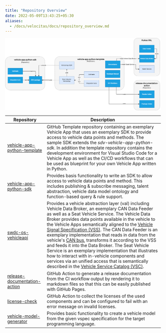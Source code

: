 ```yaml
---
title: "Repository Overview"
date: 2022-05-09T13:43:25+05:30
aliases:
  - /docs/velocitas/docs/repository_overview.md
---
```


<img src="project-overview.png" >

| Repository                                                                                             | Description                                                                                                                                                                                                                                                                                                                                                                                                                                                                                                                                                                                                                                                                                                                                                                                                                                                        |
| ------------------------------------------------------------------------------------------------------ | ------------------------------------------------------------------------------------------------------------------------------------------------------------------------------------------------------------------------------------------------------------------------------------------------------------------------------------------------------------------------------------------------------------------------------------------------------------------------------------------------------------------------------------------------------------------------------------------------------------------------------------------------------------------------------------------------------------------------------------------------------------------------------------------------------------------------------------------------------------------ |
| [vehicle-app-python-template](https://github.com/eclipse-velocitas/vehicle-app-python-template)   | GitHub Template repository containing an exemplary Vehicle App that uses an exemplary SDK to provide access to vehicle data points and methods. The sample SDK extends the _sdv-vehicle-app-python-sdk_. In addition the template repository contains the development environment for Visual Studio Code for a Vehicle App as well as the CI/CD workflows that can be used as blueprint for your own Vehicle App written in Python.                                                                                                                                                                                                                                                                                                                                                                                                                                  |
| [vehicle-app-python-sdk](https://github.com/eclipse-velocitas/vehicle-app-python-sdk)             | Provides basis functionality to write an SDK to allow access to vehicle data points and method. This includes publishing & subscribe messaging, talent abstraction, vehicle data model ontology and function-based query & rule support.                                                                                                                                                                                                                                                                                                                                                                                                                                                                                                                                                                                                                            |
| [swdc-os-vehicleapi](https://github.com/eclipse/kuksa.val)                     | Provides a vehicle abstraction layer (val) including Vehicle Data Broker, an exemplary CAN Data Feeder as well as a Seat Vehicle Service. The Vehicle Data Broker provides data points available in the vehicle to the Vehicle Apps semantically aligned to the [Vehicle Signal Specification (VSS)](https://covesa.github.io/vehicle_signal_specification/). The CAN Data Feeder is an exemplary implementation that reads in data from the vehicle's [CAN bus](https://en.wikipedia.org/wiki/CAN_bus), transforms it according to the VSS and feeds it into the Data Broker. The Seat Vehicle Service is an exemplary implementation that illustrates how to interact with in-vehicle components and services via an unified access that is semantically described in the [Vehicle Service Catalog (VSC)](https://github.com/COVESA/vehicle_service_catalog). |
| [release-documentation-action](https://github.com/eclipse-velocitas/release-documentation-action) | GitHub Action to generate a release documentation from the CI workflow output by rendering it to markdown files so that this can be easily published with GitHub Pages.                                                                                                                                                                                                                                                                                                                                                                                                                                                                                                                                                                                                                                                                                            |
| [license-check](https://github.com/eclipse-velocitas/license-check)                               | GitHub Action to collect the licenses of the used components and can be configured to fail with an error message on invalid licenses.                                                                                                                                                                                                                                                                                                                                                                                                                                                                                                                                                                                                                                                                                                                              |
| [vehicle-model-generator](https://github.com/eclipse-velocitas/vehicle-model-generator)           | Provides basic functionality to create a vehicle model from the given vspec specification for the target programming language.                                                                                                                                                                                                                                                                                                                                                                                                                                                                                                                                                                                                                                                                                                                                     |
